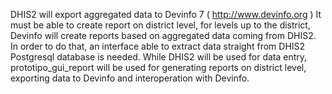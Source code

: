 DHIS2 will export aggregated data to Devinfo 7 ( http://www.devinfo.org )
It must be able to create report on district level, for levels up to the district, Devinfo will create reports based on aggregated data coming from DHIS2.
In order to do that, an interface able to extract data straight from DHIS2 Postgresql database is needed. While DHIS2 will be used for data entry, prototipo_gui_report will be used for generating reports on district level, exporting data to Devinfo and interoperation with Devinfo.
